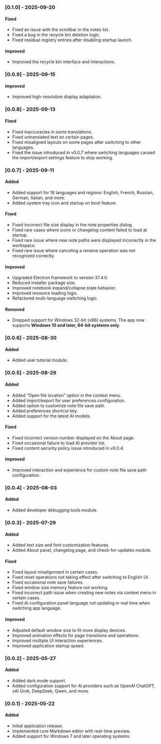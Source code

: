 ### [0.1.0] - 2025-09-20
#### Fixed
- Fixed an issue with the scrollbar in the notes list.
- Fixed a bug in the recycle bin deletion logic.
- Fixed residual registry entries after disabling startup launch.

#### Improved
- Improved the recycle bin interface and interactions.



### [0.0.9] - 2025-09-15
#### Improved
- Improved high-resolution display adaptation.



### [0.0.8] - 2025-09-13
#### Fixed
- Fixed inaccuracies in some translations.
- Fixed untranslated text on certain pages.
- Fixed misaligned layouts on some pages after switching to other languages.
- Fixed the issue introduced in v0.0.7 where switching languages caused the import/export settings feature to stop working.



### [0.0.7] - 2025-09-11
#### Added
- Added support for 18 languages and regions: English, French, Russian, German, Italian, and more.
- Added system tray icon and startup on boot feature.

#### Fixed
- Fixed incorrect file size display in the note properties dialog.
- Fixed rare cases where icons or changelog content failed to load at startup.
- Fixed rare issue where new note paths were displayed incorrectly in the workspace.
- Fixed rare issue where canceling a rename operation was not recognized correctly.

#### Improved
- Upgraded Electron framework to version 37.4.0.
- Reduced installer package size.
- Improved notebook expand/collapse state behavior.
- Improved resource loading logic.
- Refactored multi-language switching logic.

#### Removed
- Dropped support for Windows 32-bit (x86) systems. The app now supports **Windows 10 and later, 64-bit systems only**.



### [0.0.6] - 2025-08-30
#### Added
- Added user tutorial module.



### [0.0.5] - 2025-08-29
#### Added
- Added “Open file location” option in the context menu.
- Added import/export for user preferences configuration.
- Added option to customize note file save path.
- Added preferences shortcut key.
- Added support for the latest AI models.

#### Fixed
- Fixed incorrect version number displayed on the About page.
- Fixed occasional failure to load AI provider list.
- Fixed content security policy issue introduced in v0.0.4.

#### Improved
- Improved interaction and experience for custom note file save path configuration.



### [0.0.4] - 2025-08-03
#### Added
- Added developer debugging tools module.



### [0.0.3] - 2025-07-29
#### Added
- Added text size and font customization features.
- Added About panel, changelog page, and check-for-updates module.

#### Fixed
- Fixed layout misalignment in certain cases.
- Fixed reset operations not taking effect after switching to English UI.
- Fixed occasional note save failures.
- Fixed window size memory feature not working.
- Fixed incorrect path issue when creating new notes via context menu in certain cases.
- Fixed AI configuration panel language not updating in real time when switching app language.

#### Improved
- Adjusted default window size to fit more display devices.
- Improved animation effects for page transitions and operations.
- Improved multiple UI interaction experiences.
- Improved application startup speed.



### [0.0.2] - 2025-05-27
#### Added
- Added dark mode support.
- Added configuration support for AI providers such as OpenAI ChatGPT, xAI Grok, DeepSeek, Qwen, and more.



### [0.0.1] - 2025-05-22
#### Added
- Initial application release.
- Implemented core Markdown editor with real-time preview.
- Added support for Windows 7 and later operating systems.
